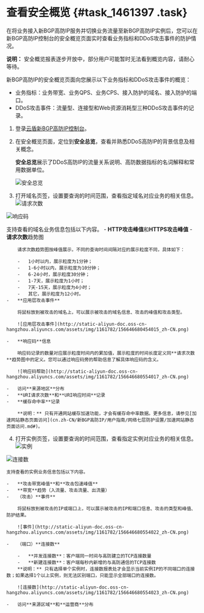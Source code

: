 # 查看安全概览 {#task_1461397 .task}

在将业务接入新BGP高防IP服务并切换业务流量至新BGP高防IP实例后，您可以在新BGP高防IP控制台的安全概览页面实时查看业务指标和DDoS攻击事件的防护情况。

**说明：** 安全概览报表逐步开放中，部分用户可能暂时无法看到概览内容，请耐心等待。

新BGP高防IP的安全概览页面向您展示以下业务指标和DDoS攻击事件的概览：

-   业务指标：业务带宽、业务QPS、业务CPS、接入防护的域名、接入防护的端口。
-   DDoS攻击事件：流量型、连接型和Web资源消耗型三种DDoS攻击事件的记录。

1.  登录[云盾新BGP高防IP控制台](https://yundun.console.aliyun.com/?p=ddoscoo&__consolePageCode=ddoscoo)。
2.  在安全概览页面，定位到**安全总览**，查看并熟悉DDoS高防IP的背景信息及相关概念。 

    **安全总览**展示了DDoS高防IP的流量关系说明、高防数据指标的名词解释和常用数据单位。

    ![安全总览](http://static-aliyun-doc.oss-cn-hangzhou.aliyuncs.com/assets/img/1161782/156646680454011_zh-CN.png)

3.  打开域名页签，设置要查询的时间范围，查看指定域名对应业务的相关信息。![请求次数](http://static-aliyun-doc.oss-cn-hangzhou.aliyuncs.com/assets/img/1161782/156646680454012_zh-CN.png)

![响应码](http://static-aliyun-doc.oss-cn-hangzhou.aliyuncs.com/assets/img/1161782/156646680454018_zh-CN.png)

 支持查看的域名业务信息包括以下内容。
    -   **HTTP攻击峰值**和**HTTPS攻击峰值**
    -   **请求次数**趋势图

        请求次数趋势图按峰值展示，不同的查询时间间隔对应的展示粒度不同，具体如下：

        -   1小时以内，展示粒度为1分钟；
        -   1-6小时以内，展示粒度为10分钟；
        -   6-24小时，展示粒度30分钟；
        -   1-7天，展示粒度为1小时；
        -   7天-15天，展示粒度为4小时；
        -   其它，展示粒度为12小时。
    -   **应用层攻击事件** 

        将鼠标放到被攻击的域名上，可以展示被攻击的域名信息、攻击的峰值和攻击类型。

        ![应用层攻击事件](http://static-aliyun-doc.oss-cn-hangzhou.aliyuncs.com/assets/img/1161782/156646680454015_zh-CN.png)

    -   **响应码**信息

        响应码记录的数量对应展示粒度时间内的累加值，展示粒度的时间长度定义同**请求次数**趋势图中的定义。您可以通过响应码旁的帮助信息了解具体响应码的含义。

        ![响应码帮助](http://static-aliyun-doc.oss-cn-hangzhou.aliyuncs.com/assets/img/1161782/156646680554017_zh-CN.png)

    -   访问**来源地区**分布
    -   **URI请求次数**和**URI响应时间**记录
    -   **缓存命中率**记录

        **说明：** 只有开通网站缓存加速功能，才会有缓存命中率数据。更多信息，请参见[加速网站静态页面访问](cn.zh-CN/新BGP高防IP/用户指南/网络七层防护设置/加速网站静态页面访问.md#)。

4.  打开实例页签，设置要查询的时间范围，查看指定实例对应业务的相关信息。![实例](http://static-aliyun-doc.oss-cn-hangzhou.aliyuncs.com/assets/img/1161782/156646680554020_zh-CN.png)

![连接数](http://static-aliyun-doc.oss-cn-hangzhou.aliyuncs.com/assets/img/1161782/156646680554021_zh-CN.png)

 

    支持查看的实例业务信息包括以下内容。

    -   **攻击带宽峰值**和**攻击包速峰值**
    -   **带宽**趋势（入流量、攻击流量、出流量）
    -   （攻击）**事件** 

        将鼠标放到被攻击的IP或端口上，可以展示被攻击的IP和端口信息、攻击的类型和峰值、防护结果。

        ![事件](http://static-aliyun-doc.oss-cn-hangzhou.aliyuncs.com/assets/img/1161782/156646680554022_zh-CN.png)

    -   （端口）**连接数** 

        -   **并发连接数**：客户端同一时间与高防建立的TCP连接数量
        -   **新建连接数**：客户端每秒内新增的与高防通信的TCP连接数
        **说明：** 只有选择单个实例时，连接数报表处才会显示当前实例IP的不同端口的连接数；如果选择1个以上实例，则无法区别端口，只能显示全部端口的连接数。

        ![连接数](http://static-aliyun-doc.oss-cn-hangzhou.aliyuncs.com/assets/img/1161782/156646680554023_zh-CN.png)

    -   访问**来源区域**和**运营商**分布

